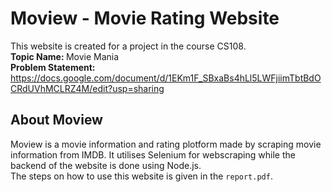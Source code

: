 # Moview - Movie Rating Website
This website is created for a project in the course CS108.<br>
<b>Topic Name: </b>Movie Mania<br>
<b>Problem Statement: </b> https://docs.google.com/document/d/1EKm1F_SBxaBs4hLl5LWFjiimTbtBdOCRdUVhMCLRZ4M/edit?usp=sharing<br>
## About Moview
Moview is a movie information and rating plotform made by scraping movie information from IMDB. It utilises Selenium for webscraping while the backend of the website is done using Node.js.<br>
The steps on how to use this website is given in the <code>report.pdf</code>.<br>

